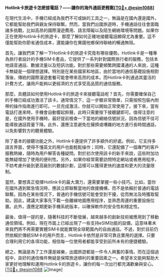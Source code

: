 **Hotlink卡旅遊卡怎麽接電話？——讓你的海外通話更輕鬆[[TG💪+ @esim1088](https://t.me/s/esim1088)]**

在現代生活中，手機已經成為我們不可或缺的工具之一，無論是在國內還是國外，它都能幫助我們與親友保持聯繫。然而，當我們出國旅遊時，手機通話往往會面臨諸多挑戰，比如高昂的國際漫遊費用、語言障礙以及陌生網絡環境等問題。如果你正在使用Hotlink卡的旅遊卡，那麼了解如何正確地接聽電話顯得尤為重要。這不僅能幫助你節省通信成本，還能讓你在異國他鄉保持聯絡的暢通無阻。

首先，讓我們來了解一下Hotlink卡的旅遊卡究竟有哪些優勢。Hotlink卡是一種專為旅行者設計的手機SIM卡產品，它提供了一系列針對國際旅行者的服務，包括本地語音通話、數據流量以及短訊功能。對於那些需要頻繁跨國溝通的人來說，這種卡無疑是一個理想選擇。特別是在某些國家和地區，由於當地的通信基礎設施相對落後，傳統的國際漫遊套餐可能會帶來高昂的成本。而Hotlink卡則通過其靈活的計費方式，讓用戶能夠以更經濟的方式享受高品質的通信服務。

那麼，具體該如何使用Hotlink卡的旅遊卡來接聽電話呢？首先，你需要確保自己的手機已經成功激活了該卡。通常情況下，這一步驟非常簡單，只需按照包裝內附帶的操作指南進行即可。一旦完成激活，你就可以開始正常使用了。接下來，當有電話打進來時，手機會自動響起鈴聲，此時只需要按下接聽鍵即可。值得注意的是，在國外使用手機時，最好提前檢查一下當地的網絡信號狀況，因為信號不佳可能導致通話質量下降。此外，還應注意避免在擁擠或嘈雜的地方進行長時間通話，以免影響對方的聽覺體驗。

除了基本的接聽功能之外，Hotlink卡還提供了許多額外的好處。例如，它支持多語言界面，使得不懂英文的用戶也能輕鬆操作；同時，它還配備了一個專門的客戶服務熱線，隨時為用戶解答各種疑問。對於初次使用該卡的新手來說，這些附加功能無疑增加了使用的便利性。另外，如果你經常需要訪問特定網站或者應用程序，不妨考慮升級到更高級別的數據計劃，這樣可以獲得更快的速度和更大的流量限制。

當然，要想真正發揮Hotlink卡的最大潛力，還需要掌握一些小技巧。比如，當你在國外遇到緊急情況時，應該立即聯繫當地的救援機構，而不是依賴於普通的電話聯繫。因為在某些情況下，普通的手機信號可能會受到干擾，從而無法及時獲取幫助。因此，建議大家事先下載一些離線地圖應用程序，並熟悉周邊的重要設施位置。此外，還應定期更新手機系統版本，以確保軟件的安全性和穩定性。

最後，值得一提的是，隨著科技的不斷發展，越來越多的創新技術被應用到了移動通信領域。例如，現在市面上已經出現了一些支持eSIM功能的設備，這意味著未來我們將不再需要實體SIM卡就能實現全球範圍內的自由通話。不過，對於目前仍然依賴於傳統SIM卡的用戶而言，Hotlink卡依然是非常可靠且實用的選擇。只要合理利用它的各項功能，相信每一位使用者都能享受到前所未有的便捷體驗。

總之，無論是為了工作還是娛樂，出國旅遊都是一件令人興奮的事情。而在這個過程中，良好的通信條件無疑是保障旅途順利的重要因素之一。希望本文能夠幫助大家更好地理解和運用Hotlink卡的旅遊卡，讓你的每一次出行都充滿歡樂與安心。[[TG💪+ @esim1088](https://t.me/s/esim1088) ![Image](https://i.postimg.cc/4NQfJmqS/Snipaste-2025-05-13-00-14-12.png)]